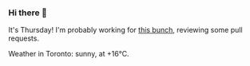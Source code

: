 ### Hi there :wave:

It's Thursday! I'm probably working for [this bunch](https://github.com/kohofinancial), reviewing some pull requests.

Weather in Toronto: sunny, at +16°C.
